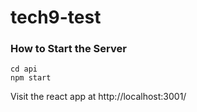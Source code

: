 # tech9-test

### How to Start the Server
```
cd api
npm start
```

Visit the react app at http://localhost:3001/

